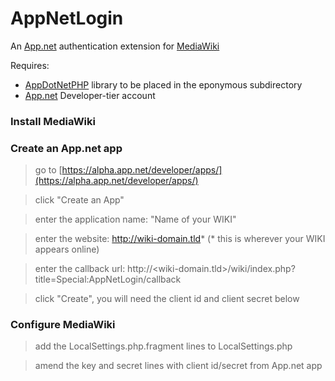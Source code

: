 AppNetLogin
===========

An [App.net](https://app.net) authentication extension for [MediaWiki](https://www.mediawiki.org/wiki/MediaWiki)

Requires:
- [AppDotNetPHP](https://github.com/jdolitsky/AppDotNetPHP) library to be placed in the eponymous subdirectory
- [App.net](https://app.net) Developer-tier account

### Install MediaWiki

### Create an App.net app

> go to [https://alpha.app.net/developer/apps/](https://alpha.app.net/developer/apps/)

> click "Create an App"

> enter the application name: "Name of your WIKI"

> enter the website: http://wiki-domain.tld* (* this is wherever your WIKI appears online)

> enter the callback url: http://&lt;wiki-domain.tld>/wiki/index.php?title=Special:AppNetLogin/callback

> click "Create", you will need the client id and client secret below

### Configure MediaWiki

> add the LocalSettings.php.fragment lines to LocalSettings.php

> amend the key and secret lines with client id/secret from App.net app
